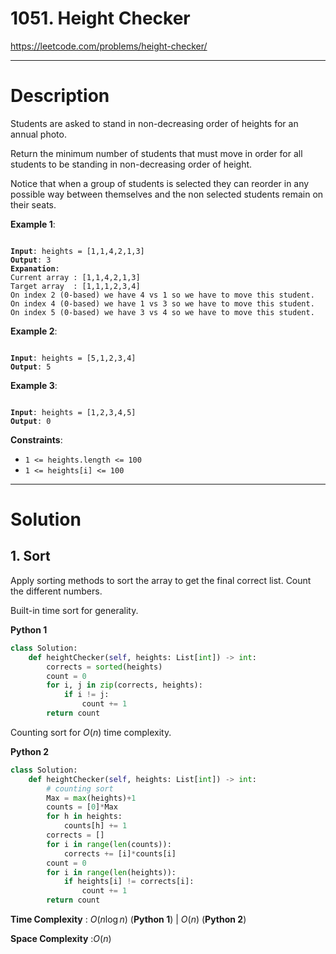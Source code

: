 # 1051. Height Checker

https://leetcode.com/problems/height-checker/

---

# Description

Students are asked to stand in non-decreasing order of heights for an annual photo.

Return the minimum number of students that must move in order for all students to be standing in non-decreasing order of height.

Notice that when a group of students is selected they can reorder in any possible way between themselves and the non selected students remain on their seats.

**Example 1**:

<pre><code>
<b>Input</b>: heights = [1,1,4,2,1,3]
<b>Output</b>: 3
<b>Expanation</b>: 
Current array : [1,1,4,2,1,3]
Target array  : [1,1,1,2,3,4]
On index 2 (0-based) we have 4 vs 1 so we have to move this student.
On index 4 (0-based) we have 1 vs 3 so we have to move this student.
On index 5 (0-based) we have 3 vs 4 so we have to move this student.
</code></pre>

**Example 2**:

<pre><code>
<b>Input</b>: heights = [5,1,2,3,4]
<b>Output</b>: 5
</code></pre>

**Example 3**:

<pre><code>
<b>Input</b>: heights = [1,2,3,4,5]
<b>Output</b>: 0
</code></pre>

**Constraints**:

- `1 <= heights.length <= 100`
- `1 <= heights[i] <= 100`

---

# Solution

## 1. Sort

Apply sorting methods to sort the array to get the final correct list. Count the different numbers.

Built-in time sort for generality.

**Python 1**
```python
class Solution:
    def heightChecker(self, heights: List[int]) -> int:
        corrects = sorted(heights)
        count = 0
        for i, j in zip(corrects, heights):
            if i != j:
                count += 1
        return count
```

Counting sort for $O(n)$ time complexity.

**Python 2**
```python
class Solution:
    def heightChecker(self, heights: List[int]) -> int:
        # counting sort
        Max = max(heights)+1
        counts = [0]*Max
        for h in heights:
            counts[h] += 1
        corrects = []
        for i in range(len(counts)):
            corrects += [i]*counts[i]
        count = 0
        for i in range(len(heights)):
            if heights[i] != corrects[i]:
                count += 1
        return count
```

**Time Complexity** : $O(n\log{n})$ (**Python 1**) | $O(n)$ (**Python 2**)

**Space Complexity** :$O(n)$